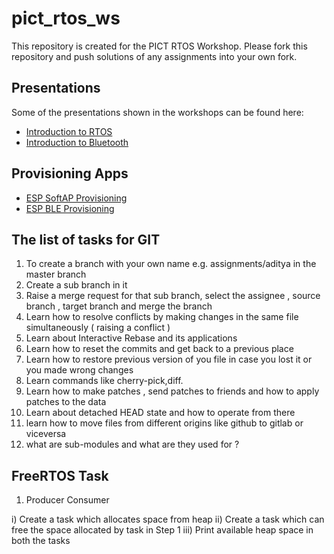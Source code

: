 # pict_rtos_ws
This repository is created for the PICT RTOS Workshop. Please fork this repository and push solutions of any assignments into your own fork.

## Presentations

Some of the presentations shown in the workshops can be found here:

- [Introduction to RTOS](https://slides.com/chhajedji/rtos-intro)
- [Introduction to Bluetooth](https://slides.com/chhajedji/bt-intro)

## Provisioning Apps

- [ESP SoftAP Provisioning](https://play.google.com/store/apps/details?id=com.espressif.provsoftap&hl=en_IN&gl=US)
- [ESP BLE Provisioning](https://play.google.com/store/apps/details?id=com.espressif.provble&hl=en_IE)

## The list of tasks for GIT
1. To create a branch with your own name e.g. assignments/aditya in the master branch
2. Create a sub branch in it 
3. Raise a merge request for that sub branch, select the assignee , source branch , target branch and merge the branch
4. Learn how to resolve conflicts by making changes in the same file simultaneously ( raising a conflict )
5. Learn about Interactive Rebase and its applications
6. Learn how to reset the commits and get back to a previous place 
7. Learn how to restore previous version of you file in case you lost it or you made wrong changes 
8. Learn commands like cherry-pick,diff.
9. Learn how to make patches , send patches to friends and how to apply patches to the data
10. Learn about detached HEAD state and how to operate from there
11. learn how to move files from different origins like github to gitlab or viceversa
12. what are sub-modules and what are they used for ?

## FreeRTOS Task
1. Producer Consumer

i) Create a task which allocates space from heap
ii) Create a task which can free the space allocated by task in Step 1
iii) Print available heap space in both the tasks
